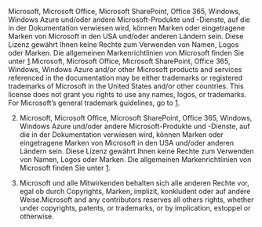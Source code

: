 <span data-ttu-id="5d983-p103">Microsoft, Microsoft Office, Microsoft SharePoint, Office 365, Windows, Windows Azure und/oder andere Microsoft-Produkte und -Dienste, auf die in der Dokumentation verwiesen wird, können Marken oder eingetragene Marken von Microsoft in den USA und/oder anderen Ländern sein. Diese Lizenz gewährt Ihnen keine Rechte zum Verwenden von Namen, Logos oder Marken. Die allgemeinen Markenrichtlinien von Microsoft finden Sie unter [1](http://go.microsoft.com/fwlink/?LinkID=254653).</span><span class="sxs-lookup"><span data-stu-id="5d983-p103">Microsoft, Microsoft Office, Microsoft SharePoint, Office 365, Windows, Windows Azure and/or other Microsoft products and services referenced in the documentation may be either trademarks or registered trademarks of Microsoft in the United States and/or other countries. This license does not grant you rights to use any names, logos, or trademarks. For Microsoft’s general trademark guidelines, go to [1](http://go.microsoft.com/fwlink/?LinkID=254653).</span></span>

2. Microsoft, Microsoft Office, Microsoft SharePoint, Office 365, Windows, Windows Azure und/oder andere Microsoft-Produkte und -Dienste, auf die in der Dokumentation verwiesen wird, können Marken oder eingetragene Marken von Microsoft in den USA und/oder anderen Ländern sein. Diese Lizenz gewährt Ihnen keine Rechte zum Verwenden von Namen, Logos oder Marken. Die allgemeinen Markenrichtlinien von Microsoft finden Sie unter [1](http://go.microsoft.com/fwlink/?LinkID=254653).

3. <span data-ttu-id="5d983-109">Microsoft und alle Mitwirkenden behalten sich alle anderen Rechte vor, egal ob durch Copyrights, Marken, implizit, konkludent oder auf andere Weise.</span><span class="sxs-lookup"><span data-stu-id="5d983-109">Microsoft and any contributors reserves all others rights, whether under copyrights, patents, or trademarks, or by implication, estoppel or otherwise.</span></span>
